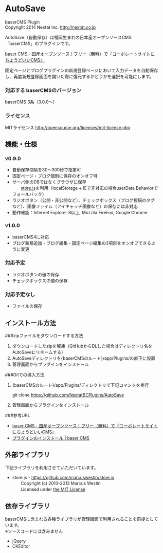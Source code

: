 AutoSave
==========
baserCMS Plugin  
Copyright 2014 Nextat Inc. <http://nextat.co.jp>

AutoSave（自動保存）は福岡生まれの日本産オープンソースCMS「baserCMS」のプラグインです。

[baser CMS - 国産オープンソース！フリー（無料）で『コーポレートサイトにちょうどいいCMS』](http://basercms.net)

固定ページとブログプラグインの新規登録ページにおいて入力データを自動保存し、再度新規登録画面を開いた際に復元するかどうかを選択を可能にします。

### 対応する baserCMSのバージョン
baserCMS 3系（3.0.0～）

### ライセンス
MITライセンス  <http://opensource.org/licenses/mit-license.php>

機能・仕様
-----------------
### v0.9.0  
- 自動保存間隔を30～300秒で指定可
- 固定ページ・ブログ個別に保存のオンオフ可
- サーバ側のDBではなくブラウザに保存  
   　　[store.js](https://github.com/marcuswestin/store.js)を利用（localStorage + IEで非対応の場合userData Behaviorでフォールバック）  
- ラジオボタン（公開・非公開など）、チェックボックス（ブログ投稿のタグなど）、画像ファイル（アイキャッチ画像など）の保存には非対応
- 動作確認：Internet Explorer 8以上, Mozzila FireFox, Google Chrome

### v1.0.0
- baserCMS4に対応
- ブログ新規追加・ブログ編集・固定ページ編集の3項目をオンオフできるように変更

### 対応予定
- ラジオボタンの値の保存
- チェックボックスの値の保存

### 対応予定なし
- ファイルの保存

インストール方法
------------
###zipファイルをダウンロードする方法
1. ダウンロードしたzipを解凍（GitHubからDLした場合はディレクトリ名をAutoSaveにリネームする）
2. AutoSaveディレクトリを{baserCMSのルート}/app/Plugins/の直下に設置
3. 管理画面からプラグインをインストール

###Gitでの導入方法
1. {baserCMSのルート}/app/Plugins/ディレクトリで下記コマンドを実行

    git clone https://github.com/NextatBCPlugins/AutoSave

2. 管理画面からプラグインをインストール

###参考URL
- [baser CMS - 国産オープンソース！フリー（無料）で『コーポレートサイトにちょうどいいCMS』](http://basercms.net)
- [プラグインのインストール | baser CMS](http://basercms.net/manuals/3/introductions/install_plugin)


外部ライブラリ
----------
下記ライブラリを利用させていただいています。

- store.js  - <https://github.com/marcuswestin/store.js>  
  　　Copyright (c) 2010-2013 Marcus Westin  
  　　Licensed under [the MIT License](http://opensource.org/licenses/mit-license.php)

依存ライブラリ
----------
baserCMSに含まれる各種ライブラリが管理画面で利用されることを前提としています。  
※ソースコードには含みません

- jQuery
- CKEditor